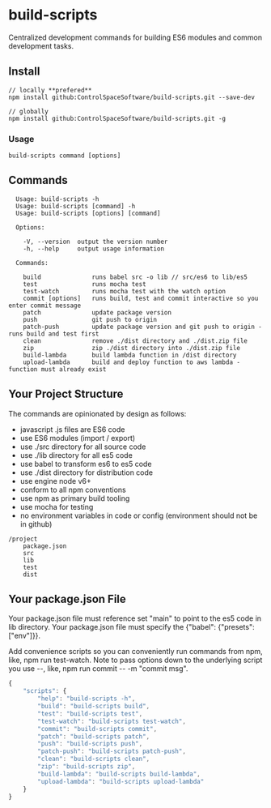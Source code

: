 # build-scripts

Centralized development commands for building ES6 modules and common development tasks.

## Install

```
// locally **prefered**
npm install github:ControlSpaceSoftware/build-scripts.git --save-dev

// globally
npm install github:ControlSpaceSoftware/build-scripts.git -g
```

### Usage

```
build-scripts command [options]
```

## Commands

```
  Usage: build-scripts -h
  Usage: build-scripts [command] -h
  Usage: build-scripts [options] [command]

  Options:

    -V, --version  output the version number
    -h, --help     output usage information

  Commands:

    build              runs babel src -o lib // src/es6 to lib/es5
    test               runs mocha test
    test-watch         runs mocha test with the watch option
    commit [options]   runs build, test and commit interactive so you enter commit message
    patch              update package version
    push               git push to origin
    patch-push         update package version and git push to origin - runs build and test first
    clean              remove ./dist directory and ./dist.zip file
    zip                zip ./dist directory into ./dist.zip file
    build-lambda       build lambda function in /dist directory
    upload-lambda      build and deploy function to aws lambda - function must already exist
```

## Your Project Structure

The commands are opinionated by design as follows:

* javascript .js files are ES6 code
* use ES6 modules (import / export)
* use ./src directory for all source code
* use ./lib directory for all es5 code
* use babel to transform es6 to es5 code
* use ./dist directory for distribution code
* use engine node v6+
* conform to all npm conventions
* use npm as primary build tooling
* use mocha for testing
* no environment variables in code or config (environment should not be in github)


```
/project
	package.json
	src
	lib
	test
	dist

```

## Your package.json File

Your package.json file must reference set "main" to point to the es5 code in lib directory.
Your package.json file must specify the {"babel": {"presets": ["env"]}}.

Add convenience scripts so you can conveniently run commands from npm, like, npm run test-watch.
Note to pass options down to the underlying script you use --, like, npm run commit -- -m "commit msg".

```javascript
{
    "scripts": {
        "help": "build-scripts -h",
        "build": "build-scripts build",
        "test": "build-scripts test",
        "test-watch": "build-scripts test-watch",
        "commit": "build-scripts commit",
        "patch": "build-scripts patch",
        "push": "build-scripts push",
        "patch-push": "build-scripts patch-push",
        "clean": "build-scripts clean",
        "zip": "build-scripts zip",
        "build-lambda": "build-scripts build-lambda",
        "upload-lambda": "build-scripts upload-lambda"
    }
}
```